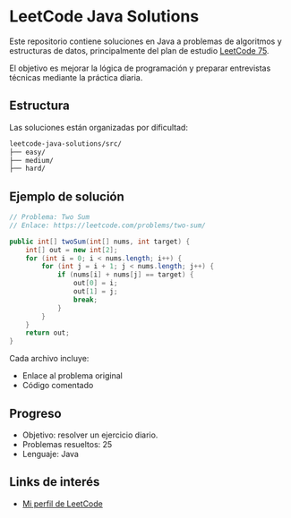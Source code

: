 # LeetCode Java Solutions

Este repositorio contiene soluciones en Java a problemas de algoritmos y estructuras de datos, principalmente del plan de estudio [LeetCode 75](https://leetcode.com/studyplan/leetcode-75/).

El objetivo es mejorar la lógica de programación y preparar entrevistas técnicas mediante la práctica diaria.

## Estructura

Las soluciones están organizadas por dificultad:
`````markdown
leetcode-java-solutions/src/
├── easy/
├── medium/
├── hard/
`````

## Ejemplo de solución

```java
// Problema: Two Sum
// Enlace: https://leetcode.com/problems/two-sum/

public int[] twoSum(int[] nums, int target) {
    int[] out = new int[2];
    for (int i = 0; i < nums.length; i++) {
        for (int j = i + 1; j < nums.length; j++) {
            if (nums[i] + nums[j] == target) {
                out[0] = i;
                out[1] = j;
                break;
            }
        }
    }
    return out;
}
```

Cada archivo incluye:
- Enlace al problema original
- Código comentado

## Progreso
- Objetivo: resolver un ejercicio diario.
- Problemas resueltos: 25
- Lenguaje: Java

## Links de interés
- [Mi perfil de LeetCode](https://leetcode.com/u/n4uh_7/)
